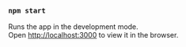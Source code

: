 
### `npm start`

Runs the app in the development mode.<br />
Open [http://localhost:3000](http://localhost:3000) to view it in the browser.


